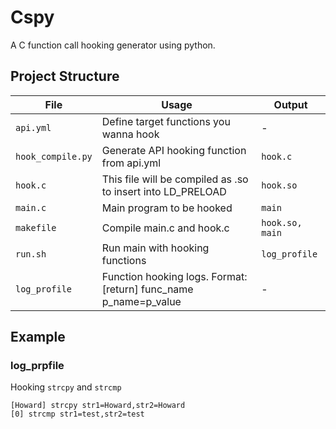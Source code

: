 # Cspy
A C function call hooking generator using python.

## Project Structure
| File | Usage | Output |
| -------- | -------- |-------- |
| `api.yml`     | Define target functions you wanna hook| -
| `hook_compile.py`     | Generate API hooking function from api.yml | `hook.c`
| `hook.c`     | This file will be compiled as .so to insert into LD_PRELOAD | `hook.so`
| `main.c`     | Main program to be hooked | `main`
| `makefile`     | Compile main.c and hook.c | `hook.so, main`
| `run.sh`     | Run main with hooking functions | `log_profile`
| `log_profile`     | Function hooking logs. Format:  [return] func_name p_name=p_value | -

## Example

### log_prpfile
Hooking `strcpy` and `strcmp`
```
[Howard] strcpy str1=Howard,str2=Howard
[0] strcmp str1=test,str2=test
```

